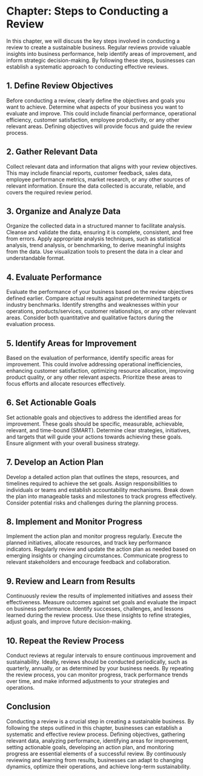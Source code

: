 Chapter: Steps to Conducting a Review
=====================================

In this chapter, we will discuss the key steps involved in conducting a review to create a sustainable business. Regular reviews provide valuable insights into business performance, help identify areas of improvement, and inform strategic decision-making. By following these steps, businesses can establish a systematic approach to conducting effective reviews.

**1. Define Review Objectives**
-------------------------------

Before conducting a review, clearly define the objectives and goals you want to achieve. Determine what aspects of your business you want to evaluate and improve. This could include financial performance, operational efficiency, customer satisfaction, employee productivity, or any other relevant areas. Defining objectives will provide focus and guide the review process.

**2. Gather Relevant Data**
---------------------------

Collect relevant data and information that aligns with your review objectives. This may include financial reports, customer feedback, sales data, employee performance metrics, market research, or any other sources of relevant information. Ensure the data collected is accurate, reliable, and covers the required review period.

**3. Organize and Analyze Data**
--------------------------------

Organize the collected data in a structured manner to facilitate analysis. Cleanse and validate the data, ensuring it is complete, consistent, and free from errors. Apply appropriate analysis techniques, such as statistical analysis, trend analysis, or benchmarking, to derive meaningful insights from the data. Use visualization tools to present the data in a clear and understandable format.

**4. Evaluate Performance**
---------------------------

Evaluate the performance of your business based on the review objectives defined earlier. Compare actual results against predetermined targets or industry benchmarks. Identify strengths and weaknesses within your operations, products/services, customer relationships, or any other relevant areas. Consider both quantitative and qualitative factors during the evaluation process.

**5. Identify Areas for Improvement**
-------------------------------------

Based on the evaluation of performance, identify specific areas for improvement. This could involve addressing operational inefficiencies, enhancing customer satisfaction, optimizing resource allocation, improving product quality, or any other relevant aspects. Prioritize these areas to focus efforts and allocate resources effectively.

**6. Set Actionable Goals**
---------------------------

Set actionable goals and objectives to address the identified areas for improvement. These goals should be specific, measurable, achievable, relevant, and time-bound (SMART). Determine clear strategies, initiatives, and targets that will guide your actions towards achieving these goals. Ensure alignment with your overall business strategy.

**7. Develop an Action Plan**
-----------------------------

Develop a detailed action plan that outlines the steps, resources, and timelines required to achieve the set goals. Assign responsibilities to individuals or teams and establish accountability mechanisms. Break down the plan into manageable tasks and milestones to track progress effectively. Consider potential risks and challenges during the planning process.

**8. Implement and Monitor Progress**
-------------------------------------

Implement the action plan and monitor progress regularly. Execute the planned initiatives, allocate resources, and track key performance indicators. Regularly review and update the action plan as needed based on emerging insights or changing circumstances. Communicate progress to relevant stakeholders and encourage feedback and collaboration.

**9. Review and Learn from Results**
------------------------------------

Continuously review the results of implemented initiatives and assess their effectiveness. Measure outcomes against set goals and evaluate the impact on business performance. Identify successes, challenges, and lessons learned during the review process. Use these insights to refine strategies, adjust goals, and improve future decision-making.

**10. Repeat the Review Process**
---------------------------------

Conduct reviews at regular intervals to ensure continuous improvement and sustainability. Ideally, reviews should be conducted periodically, such as quarterly, annually, or as determined by your business needs. By repeating the review process, you can monitor progress, track performance trends over time, and make informed adjustments to your strategies and operations.

**Conclusion**
--------------

Conducting a review is a crucial step in creating a sustainable business. By following the steps outlined in this chapter, businesses can establish a systematic and effective review process. Defining objectives, gathering relevant data, analyzing performance, identifying areas for improvement, setting actionable goals, developing an action plan, and monitoring progress are essential elements of a successful review. By continuously reviewing and learning from results, businesses can adapt to changing dynamics, optimize their operations, and achieve long-term sustainability.
